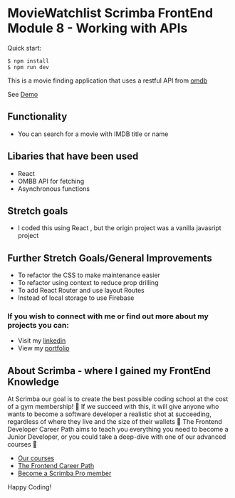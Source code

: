 # MovieWatchlist Scrimba FrontEnd Module 8 - Working with APIs

Quick start:

```
$ npm install
$ npm run dev
````

This is a movie finding application that uses a restful API from [omdb](https://www.omdbapi.com/)

See [Demo](https://shahs-moviewatchlist.netlify.app/)

## Functionality
- You can search for a movie with IMDB title or name

## Libaries that have been used
- React
- OMBB API for fetching
- Asynchronous functions 

## Stretch goals
- I coded this using React , but the origin project was a vanilla javasript project 

## Further Stretch Goals/General Improvements
- To refactor the CSS to make maintenance easier
- To refactor using context to reduce prop drilling
- To add React Router and use layout Routes
- Instead of local storage to use Firebase

### If you wish to connect with me or find out more about my projects you can:
- Visit my [linkedin](https://www.linkedin.com/in/shah-aowal-17b59653/)
- View my [portfolio](https://shahs-portfolio.netlify.app/)

## About Scrimba - where I gained my FrontEnd Knowledge

At Scrimba our goal is to create the best possible coding school at the cost of a gym membership! 💜
If we succeed with this, it will give anyone who wants to become a software developer a realistic shot at succeeding, regardless of where they live and the size of their wallets 🎉
The Frontend Developer Career Path aims to teach you everything you need to become a Junior Developer, or you could take a deep-dive with one of our advanced courses 🚀

- [Our courses](https://scrimba.com/allcourses)
- [The Frontend Career Path](https://scrimba.com/learn/frontend)
- [Become a Scrimba Pro member](https://scrimba.com/pricing)

Happy Coding!

